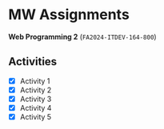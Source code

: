 # MW Assignments

**Web Programming 2** (`FA2024-ITDEV-164-800`)

## Activities

- [x] Activity 1
- [x] Activity 2
- [x] Activity 3
- [x] Activity 4
- [x] Activity 5
